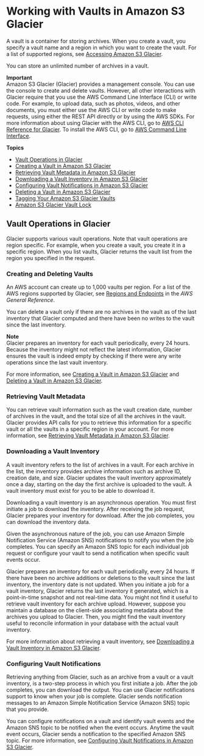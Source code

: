 # Working with Vaults in Amazon S3 Glacier<a name="working-with-vaults"></a>

A vault is a container for storing archives\. When you create a vault, you specify a vault name and a region in which you want to create the vault\. For a list of supported regions, see [Accessing Amazon S3 Glacier](amazon-glacier-accessing.md)\. 

You can store an unlimited number of archives in a vault\. 

**Important**  
Amazon S3 Glacier \(Glacier\) provides a management console\. You can use the console to create and delete vaults\. However, all other interactions with Glacier require that you use the AWS Command Line Interface \(CLI\) or write code\. For example, to upload data, such as photos, videos, and other documents, you must either use the AWS CLI or write code to make requests, using either the REST API directly or by using the AWS SDKs\. For more information about using Glacier with the AWS CLI, go to [AWS CLI Reference for Glacier](http://docs.aws.amazon.com/cli/latest/reference/glacier/index.html)\. To install the AWS CLI, go to [AWS Command Line Interface](http://aws.amazon.com/cli/)\.

**Topics**
+ [Vault Operations in Glacier](#vault-operations-quick-intro)
+ [Creating a Vault in Amazon S3 Glacier](creating-vaults.md)
+ [Retrieving Vault Metadata in Amazon S3 Glacier](retrieving-vault-info.md)
+ [Downloading a Vault Inventory in Amazon S3 Glacier](vault-inventory.md)
+ [Configuring Vault Notifications in Amazon S3 Glacier](configuring-notifications.md)
+ [Deleting a Vault in Amazon S3 Glacier](deleting-vaults.md)
+ [Tagging Your Amazon S3 Glacier Vaults](tagging-vaults.md)
+ [Amazon S3 Glacier Vault Lock](vault-lock.md)

## Vault Operations in Glacier<a name="vault-operations-quick-intro"></a>

Glacier supports various vault operations\. Note that vault operations are region specific\. For example, when you create a vault, you create it in a specific region\. When you list vaults, Glacier returns the vault list from the region you specified in the request\.

### Creating and Deleting Vaults<a name="vault-operations-create-delete-quick-intro"></a>

An AWS account can create up to 1,000 vaults per region\. For a list of the AWS regions supported by Glacier, see [Regions and Endpoints](https://docs.aws.amazon.com/general/latest/gr/rande.html#glacier_region) in the *AWS General Reference*\.

You can delete a vault only if there are no archives in the vault as of the last inventory that Glacier computed and there have been no writes to the vault since the last inventory\. 

**Note**  
Glacier prepares an inventory for each vault periodically, every 24 hours\. Because the inventory might not reflect the latest information, Glacier ensures the vault is indeed empty by checking if there were any write operations since the last vault inventory\. 

For more information, see [Creating a Vault in Amazon S3 Glacier](creating-vaults.md) and [Deleting a Vault in Amazon S3 Glacier](deleting-vaults.md)\. 

### Retrieving Vault Metadata<a name="vault-operations-retrieving-info-quick-intro"></a>

You can retrieve vault information such as the vault creation date, number of archives in the vault, and the total size of all the archives in the vault\. Glacier provides API calls for you to retrieve this information for a specific vault or all the vaults in a specific region in your account\. For more information, see [Retrieving Vault Metadata in Amazon S3 Glacier](retrieving-vault-info.md)\.

### Downloading a Vault Inventory<a name="vault-operations-retrieving-inventory-quick-intro"></a>

A vault inventory refers to the list of archives in a vault\. For each archive in the list, the inventory provides archive information such as archive ID, creation date, and size\. Glacier updates the vault inventory approximately once a day, starting on the day the first archive is uploaded to the vault\. A vault inventory must exist for you to be able to download it\.

Downloading a vault inventory is an asynchronous operation\. You must first initiate a job to download the inventory\. After receiving the job request, Glacier prepares your inventory for download\. After the job completes, you can download the inventory data\. 

Given the asynchronous nature of the job, you can use Amazon Simple Notification Service \(Amazon SNS\) notifications to notify you when the job completes\. You can specify an Amazon SNS topic for each individual job request or configure your vault to send a notification when specific vault events occur\.

Glacier prepares an inventory for each vault periodically, every 24 hours\. If there have been no archive additions or deletions to the vault since the last inventory, the inventory date is not updated\. When you initiate a job for a vault inventory, Glacier returns the last inventory it generated, which is a point\-in\-time snapshot and not real\-time data\. You might not find it useful to retrieve vault inventory for each archive upload\. However, suppose you maintain a database on the client\-side associating metadata about the archives you upload to Glacier\. Then, you might find the vault inventory useful to reconcile information in your database with the actual vault inventory\.

For more information about retrieving a vault inventory, see [Downloading a Vault Inventory in Amazon S3 Glacier](vault-inventory.md)\.

### Configuring Vault Notifications<a name="vault-operations-configure-notifications-quick-intro"></a>

Retrieving anything from Glacier, such as an archive from a vault or a vault inventory, is a two\-step process in which you first initiate a job\. After the job completes, you can download the output\. You can use Glacier notifications support to know when your job is complete\. Glacier sends notification messages to an Amazon Simple Notification Service \(Amazon SNS\) topic that you provide\. 

You can configure notifications on a vault and identify vault events and the Amazon SNS topic to be notified when the event occurs\. Anytime the vault event occurs, Glacier sends a notification to the specified Amazon SNS topic\. For more information, see [Configuring Vault Notifications in Amazon S3 Glacier](configuring-notifications.md)\.